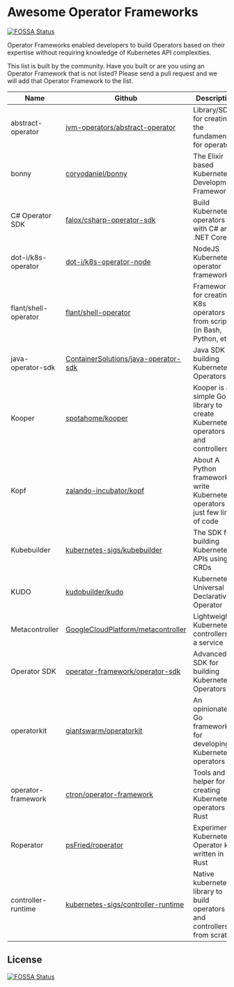 # Awesome Operator Frameworks
[![FOSSA Status](https://app.fossa.com/api/projects/git%2Bgithub.com%2Fpperzyna%2Fawesome-operator-frameworks.svg?type=shield)](https://app.fossa.com/projects/git%2Bgithub.com%2Fpperzyna%2Fawesome-operator-frameworks?ref=badge_shield)


Operator Frameworks enabled developers to build Operators based on their expertise without requiring knowledge of Kubernetes API complexities.

This list is built by the community. Have you built or are you using an Operator Framework that is not listed? Please send a pull request and we will add that Operator Framework to the list.

| Name                 | Github                                                                                          | Description                                                                      |
| -------------------- | ----------------------------------------------------------------------------------------------- | -------------------------------------------------------------------------------- |
| abstract-operator    | [jvm-operators/abstract-operator](https://github.com/jvm-operators/abstract-operator)           | Library/SDK for creating the fundamentals for operators                          |
| bonny                | [coryodaniel/bonny](https://github.com/coryodaniel/bonny)                                       | The Elixir based Kubernetes Development Framework                                |
| C# Operator SDK      | [falox/csharp-operator-sdk](https://github.com/falox/csharp-operator-sdk)                       | Build Kubernetes operators with C# and .NET Core                                 |
| dot-i/k8s-operator   | [dot-i/k8s-operator-node](https://github.com/dot-i/k8s-operator-node)                           | NodeJS Kubernetes operator framework                                             |
| flant/shell-operator | [flant/shell-operator](https://github.com/flant/shell-operator)                                 | Framework for creating K8s operators from scripts (in Bash, Python, etc.)        |
| java-operator-sdk    | [ContainerSolutions/java-operator-sdk](https://github.com/ContainerSolutions/java-operator-sdk) | Java SDK for building Kubernetes Operators                                       |
| Kooper               | [spotahome/kooper](https://github.com/spotahome/kooper)                                         | Kooper is a simple Go library to create Kubernetes operators and controllers     |
| Kopf                 | [zalando-incubator/kopf](https://github.com/zalando-incubator/kopf)                             | About A Python framework to write Kubernetes operators in just few lines of code |
| Kubebuilder          | [kubernetes-sigs/kubebuilder](https://github.com/kubernetes-sigs/kubebuilder)                   | The SDK for building Kubernetes APIs using CRDs                                  |
| KUDO                 | [kudobuilder/kudo](https://github.com/kudobuilder/kudo)                                         | Kubernetes Universal Declarative Operator                                        |
| Metacontroller       | [GoogleCloudPlatform/metacontroller](https://github.com/GoogleCloudPlatform/metacontroller)     | Lightweight Kubernetes controllers as a service                                  |
| Operator SDK         | [operator-framework/operator-sdk](https://github.com/operator-framework/operator-sdk)           | Advanced Go SDK for building Kubernetes Operators                                |
| operatorkit          | [giantswarm/operatorkit](https://github.com/giantswarm/operatorkit)                             | An opinionated Go framework for developing Kubernetes operators                  |
| operator-framework   | [ctron/operator-framework](https://github.com/ctron/operator-framework)                         | Tools and helper for creating Kubernetes operators in Rust                       |
| Roperator            | [psFried/roperator](https://github.com/psFried/roperator)                                       | Experimental Kubernetes Operator kit written in Rust                             |
|controller-runtime    | [kubernetes-sigs/controller-runtime](https://github.com/kubernetes-sigs/controller-runtime)     | Native kubernetes library to build operators and controllers from scratch|


## License
[![FOSSA Status](https://app.fossa.com/api/projects/git%2Bgithub.com%2Fpperzyna%2Fawesome-operator-frameworks.svg?type=large)](https://app.fossa.com/projects/git%2Bgithub.com%2Fpperzyna%2Fawesome-operator-frameworks?ref=badge_large)